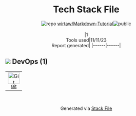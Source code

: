 <!--
--- Readme.md Snippet without images Start ---
## Tech Stack
wirtaw/Markdown-Tutorial is built on the following main stack:


Full tech stack [here](/techstack.md)
--- Readme.md Snippet without images End ---

--- Readme.md Snippet with images Start ---
## Tech Stack
wirtaw/Markdown-Tutorial is built on the following main stack:


Full tech stack [here](/techstack.md)
--- Readme.md Snippet with images End ---
-->
<div align="center">

# Tech Stack File
![](https://img.stackshare.io/repo.svg "repo") [wirtaw/Markdown-Tutorial](https://github.com/wirtaw/Markdown-Tutorial)![](https://img.stackshare.io/public_badge.svg "public")
<br/><br/>
|1<br/>Tools used|11/11/23 <br/>Report generated|
|------|------|
</div>

## <img src='https://img.stackshare.io/devops.svg'/> DevOps (1)
<table><tr>
  <td align='center'>
  <img width='36' height='36' src='https://img.stackshare.io/service/1046/git.png' alt='Git'>
  <br>
  <sub><a href="http://git-scm.com/">Git</a></sub>
  <br>
  <sub></sub>
</td>

</tr>
</table>

<br/>
<div align='center'>

Generated via [Stack File](https://github.com/apps/stack-file)
